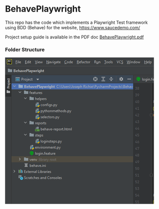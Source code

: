# BehavePlaywright

This repo has the code which implements a Playwright Test framework using BDD (Behave) for the website, https://www.saucedemo.com/

Project setup guide is available in the PDF doc [BehavePlaywright.pdf](BehavePlaywright.pdf)

### **Folder Structure**
![img.png](img.PNG)
